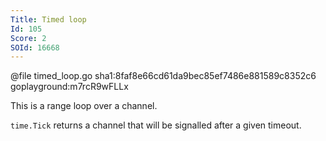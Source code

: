 ```yaml
---
Title: Timed loop
Id: 105
Score: 2
SOId: 16668
---
```


@file timed_loop.go sha1:8faf8e66cd61da9bec85ef7486e881589c8352c6 goplayground:m7rcR9wFLLx

This is a range loop over a channel.

`time.Tick` returns a channel that will be signalled after a given timeout.
